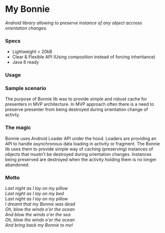 # My Bonnie
_Android library allowing to preserve instance of any object accross orientation changes._

### Specs
* Lightweight < 20kB
* Clear & Flexible API (Using composition instead of forcing inheritance)
* Java 8 ready

### Usage

### Sample scenario
The purpose of Bonnie lib was to provide simple and robust cache for presenters in MVP architecture. In MVP approach often there is a need to preserve presenter from being destroyed during orientation change of activty. 

### The magic
Bonnie uses Android Loader API under the hood. Loaders are providing an API to handle asynchronous data loading in activity or fragment. The Bonnie lib uses them to provide simple way of caching (preserving) instances of objects that mustn't be destroyed during orientation changes. Instances being preserved are destroyed when the activity holding them is no longer abandoned. 

### Motto
_Last night as I lay on my pillow_<br>
_Last night as I lay on my bed_<br>
_Last night as I lay on my pillow_<br>
_I dreamt that my Bonnie was dead_<br>
_Oh, blow the winds o'er the ocean_<br>
_And blow the winds o'er the sea_<br>
_Oh, blow the winds o'er the ocean_<br>
_And bring back my Bonnie to me!_<br>

